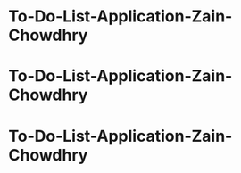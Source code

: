 # To-Do-List-Application-Zain-Chowdhry
# To-Do-List-Application-Zain-Chowdhry
# To-Do-List-Application-Zain-Chowdhry

